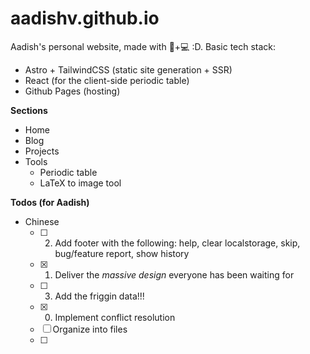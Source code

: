 # aadishv.github.io

Aadish's personal website, made with 🩷+💻 :D. Basic tech stack:

- Astro + TailwindCSS (static site generation + SSR)
- React (for the client-side periodic table)
- Github Pages (hosting)

**Sections**

- Home
- Blog
- Projects
- Tools
  - Periodic table
  - LaTeX to image tool

**Todos (for Aadish)**

- Chinese
  - [ ] 2. Add footer with the following: help, clear localstorage, skip, bug/feature report, show history
  - [x] 1. Deliver the _massive design_ everyone has been waiting for
  - [ ] 3. Add the friggin data!!!
  - [x] 0. Implement conflict resolution
  - [ ] Organize into files
  - [ ]
